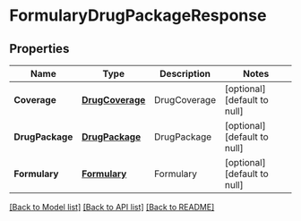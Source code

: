 # FormularyDrugPackageResponse

## Properties
Name | Type | Description | Notes
------------ | ------------- | ------------- | -------------
**Coverage** | [**DrugCoverage**](DrugCoverage.md) | DrugCoverage | [optional] [default to null]
**DrugPackage** | [**DrugPackage**](DrugPackage.md) | DrugPackage | [optional] [default to null]
**Formulary** | [**Formulary**](Formulary.md) | Formulary | [optional] [default to null]

[[Back to Model list]](../README.md#documentation-for-models) [[Back to API list]](../README.md#documentation-for-api-endpoints) [[Back to README]](../README.md)


